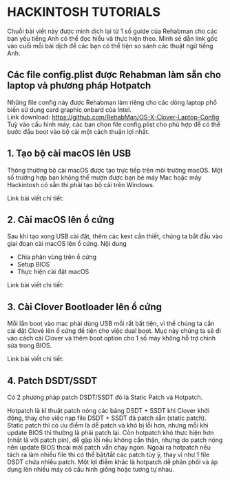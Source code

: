 # HACKINTOSH TUTORIALS
Chuỗi bài viết này được mình dịch lại từ 1 số guide của Rehabman cho các bạn yếu tiếng Anh có thể đọc hiểu và thực hiện theo. Minh sẽ dẫn link gốc vào cuối mỗi bài dịch để các bạn có thể tiện so sánh các thuật ngữ tiếng Anh.

## Các file config.plist được Rehabman làm sẵn cho laptop và phương pháp Hotpatch
Những file config này được Rehabman làm riêng cho các dòng laptop phổ biến sử dụng card graphic onbard của Intel.
<br>Link download: https://github.com/RehabMan/OS-X-Clover-Laptop-Config
<br>Tuỳ vào cấu hình máy, các bạn chọn file config.plist cho phù hợp để có thể bước đầu boot vào bộ cài một cách thuận lợi nhất.

## 1. Tạo bộ cài macOS lên USB
Thông thường bộ cài macOS được tạo trực tiếp trên môi trường macOS. Một số trường hợp bạn không thể mượn được bạn bè máy Mac hoặc máy Hackintosh có sẵn thì phải tạo bộ cài trên Windows.

Link bài viết chi tiết:

## 2. Cài macOS lên ổ cứng
Sau khi tạo xong USB cài đặt, thêm các kext cần thiết, chúng ta bắt đầu vào giai đoạn cài macOS lên ổ cứng.
Nội dung
- Chia phân vùng trên ổ cứng
- Setup BIOS
- Thực hiện cài đặt macOS

Link bài viết chi tiết:

## 3. Cài Clover Bootloader lên ổ cứng
Mỗi lần boot vào mac phải dùng USB mồi rất bất tiện, vì thế chúng ta cần cài đặt Clovẻ lên ổ cứng để tiện cho việc dual boot.
Mục này chúng ta sẽ đi vào cách cài Clover và thêm boot option cho 1 số máy không hỗ trợ chỉnh sửa trong BIOS.

Link bài viết chi tiết:

## 4. Patch DSDT/SSDT
Có 2 phương pháp patch DSDT/SSDT đó là Static Patch và Hotpatch.

Hotpatch là kĩ thuật patch nóng các bảng DSDT + SSDT khi Clover khởi động, thay cho việc nạp file DSDT + SSDT đã patch sẵn (static patch). Static patch thì có ưu điểm là dễ patch và khó bị lỗi hơn, nhưng mỗi khi update BIOS thì thường là phải patch lại. Còn hotpatch khó thực hiện hơn (nhất là với patch pin), dễ gặp lỗi nếu không cẩn thận, nhưng do patch nóng nên update BIOS thoải mái patch vẫn chạy ngon. Ngoài ra hotpatch nếu tách ra làm nhiều file thì có thể bật/tắt các patch tùy ý, thay vì như 1 file DSDT chứa nhiều patch. Một lợi điểm khác là hotpatch dễ phân phối và áp dụng lên nhiều máy có cấu hình giống hoặc tương tự nhau.
